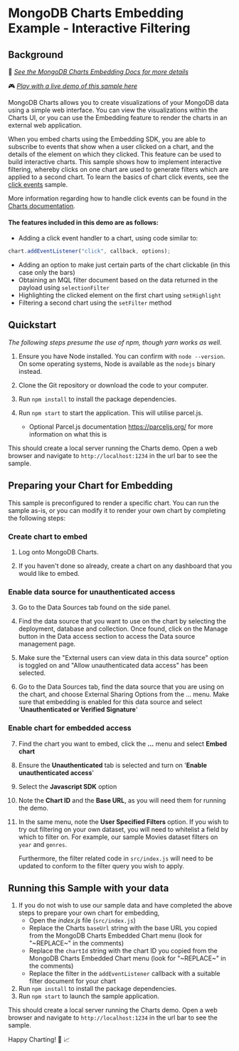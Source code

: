 # MongoDB Charts Embedding Example - Interactive Filtering

## Background

📄 _[See the MongoDB Charts Embedding Docs for more details](https://docs.mongodb.com/charts/saas/embedding-charts/)_

🎮 _[Play with a live demo of this sample here](https://codesandbox.io/s/github/mongodb-js/charts-embed-sdk/tree/master/examples/charts/click-events-filtering)_

MongoDB Charts allows you to create visualizations of your MongoDB data using a simple web interface. You can view the visualizations within the Charts UI, or you can use the Embedding feature to render the charts in an external web application.

When you embed charts using the Embedding SDK, you are able to subscribe to events that show when a user clicked on a chart, and the details of the element on which they clicked. This feature can be used to build interactive charts.
This sample shows how to implement interactive filtering, whereby clicks on one chart are used to generate filters which are applied to a second chart. To learn the basics of chart click events, see the [click events](https://github.com/mongodb-js/charts-embed-sdk/tree/master/examples/charts/click-events-basic) sample.

More information regarding how to handle click events can be found in the [Charts documentation](https://docs.mongodb.com/charts/saas/handle-click-events/).

#### The features included in this demo are as follows:

- Adding a click event handler to a chart, using code similar to:

```javascript
chart.addEventListener("click", callback, options);
```

- Adding an option to make just certain parts of the chart clickable (in this case only the bars)
- Obtaining an MQL filter document based on the data returned in the payload using `selectionFilter`
- Highlighting the clicked element on the first chart using `setHighlight`
- Filtering a second chart using the `setFilter` method

## Quickstart

_The following steps presume the use of npm, though yarn works as well._

1. Ensure you have Node installed. You can confirm with `node --version`. On some operating systems, Node is available as the `nodejs` binary instead.

2. Clone the Git repository or download the code to your computer.

3. Run `npm install` to install the package dependencies.

4. Run `npm start` to start the application. This will utilise parcel.js.
   - Optional Parcel.js documentation https://parceljs.org/ for more information on what this is

This should create a local server running the Charts demo. Open a web browser and navigate to `http://localhost:1234` in the url bar to see the sample.

## Preparing your Chart for Embedding

This sample is preconfigured to render a specific chart. You can run the sample as-is, or you can modify it to render your own chart by completing the following steps:

### Create chart to embed

1. Log onto MongoDB Charts.

2. If you haven't done so already, create a chart on any dashboard that you would like to embed.

### Enable data source for unauthenticated access

3. Go to the Data Sources tab found on the side panel.

4. Find the data source that you want to use on the chart by selecting the deployment, database and collection. Once found, click on the Manage button in the Data access section to access the Data source management page.

5. Make sure the "External users can view data in this data source" option is toggled on and "Allow unauthenticated data access" has been selected.

6. Go to the Data Sources tab, find the data source that you are using on the chart, and choose External Sharing Options from the ... menu. Make sure that embedding is enabled for this data source and select '**Unauthenticated or Verified Signature**'

### Enable chart for embedded access

7. Find the chart you want to embed, click the **...** menu and select **Embed chart**

8. Ensure the **Unauthenticated** tab is selected and turn on '**Enable unauthenticated access**'

9. Select the **Javascript SDK** option

10. Note the **Chart ID** and the **Base URL**, as you will need them for running the demo.

11. In the same menu, note the **User Specified Filters** option. If you wish to try out filtering on your own dataset, you will need to whitelist a field by which to filter on. For example, our sample Movies dataset filters on `year` and `genres`.

      Furthermore, the filter related code in `src/index.js` will need to be updated to conform to the filter query you wish to apply.

## Running this Sample with your data

1. If you do not wish to use our sample data and have completed the above steps to prepare your own chart for embedding,
    - Open the _index.js_ file (`src/index.js`)
    - Replace the Charts `baseUrl` string with the base URL you copied from the MongoDB Charts Embedded Chart menu (look for "\~REPLACE\~" in the comments)
    - Replace the `chartId` string with the chart ID you copied from the MongoDB Charts Embedded Chart menu (look for "\~REPLACE\~" in the comments)
    - Replace the filter in the `addEventListener` callback with a suitable filter document for your chart
2. Run `npm install` to install the package dependencies.
3. Run `npm start` to launch the sample application.

This should create a local server running the Charts demo. Open a web browser and navigate to `http://localhost:1234` in the url bar to see the sample.

Happy Charting! 🚀 📈
